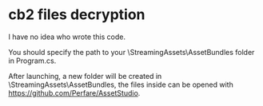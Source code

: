# cb2 files decryption

I have no idea who wrote this code.


You should specify the path to your \StreamingAssets\AssetBundles folder in Program.cs.

After launching, a new folder will be created in \StreamingAssets\AssetBundles, the files inside can be opened with https://github.com/Perfare/AssetStudio.
